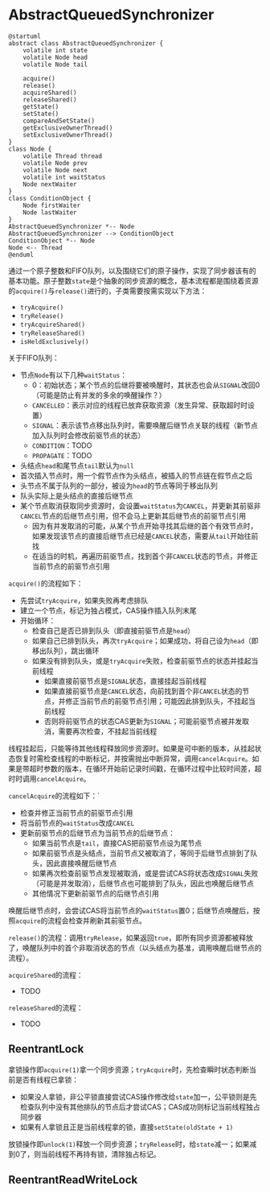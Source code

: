 # AbstractQueuedSynchronizer
```plantuml
@startuml
abstract class AbstractQueuedSynchronizer {
    volatile int state
    volatile Node head
    volatile Node tail

    acquire()
    release()
    acquireShared()
    releaseShared()
    getState()
    setState()
    compareAndSetState()
    getExclusiveOwnerThread()
    setExclusiveOwnerThread()
}
class Node {
    volatile Thread thread
    volatile Node prev
    volatile Node next
    volatile int waitStatus
    Node nextWaiter
}
class ConditionObject {
    Node firstWaiter
    Node lastWaiter
}
AbstractQueuedSynchronizer *-- Node
AbstractQueuedSynchronizer --> ConditionObject
ConditionObject *-- Node
Node <-- Thread
@enduml
```
通过一个原子整数和FIFO队列，以及围绕它们的原子操作，实现了同步器该有的基本功能。原子整数`state`是个抽象的同步资源的概念，基本流程都是围绕着资源的`acquire()`与`release()`进行的，子类需要按需实现以下方法：
* `tryAcquire()`
* `tryRelease()`
* `tryAcquireShared()`
* `tryReleaseShared()`
* `isHeldExclusively()`

关于FIFO队列：
* 节点`Node`有以下几种`waitStatus`：
    * 0：初始状态；某个节点的后继将要被唤醒时，其状态也会从`SIGNAL`改回0（可能是防止有并发的多余的唤醒操作？）
    * `CANCELLED`：表示对应的线程已放弃获取资源（发生异常、获取超时时设置）
    * `SIGNAL`：表示该节点移出队列时，需要唤醒后继节点关联的线程（新节点加入队列时会修改前驱节点的状态）
    * `CONDITION`：TODO
    * `PROPAGATE`：TODO
* 头结点`head`和尾节点`tail`默认为`null`
* 首次插入节点时，用一个假节点作为头结点，被插入的节点链在假节点之后
* 头节点不属于队列的一部分，被设为`head`的节点等同于移出队列
* 队头实际上是头结点的直接后继节点
* 某个节点取消获取同步资源时，会设置`waitStatus`为`CANCEL`，并更新其前驱非`CANCEL`节点的后继节点引用，但不会马上更新其后继节点的前驱节点引用
    * 因为有并发取消的可能，从某个节点开始寻找其后继的首个有效节点时，如果发现该节点的直接后继节点已经是`CANCEL`状态，需要从`tail`开始往前找
    * 在适当的时机，再遍历前驱节点，找到首个非`CANCEL`状态的节点，并修正当前节点的前驱节点引用


`acquire()`的流程如下：
* 先尝试`tryAcquire`，如果失败再考虑排队
* 建立一个节点，标记为独占模式，CAS操作插入队列末尾
* 开始循环：
    * 检查自己是否已排到队头（即直接前驱节点是`head`）
    * 如果自己已排到队头，再次`tryAcquire`；如果成功，将自己设为`head`（即移出队列），跳出循环
    * 如果没有排到队头，或是`tryAcquire`失败，检查前驱节点的状态并挂起当前线程
        * 如果直接前驱节点是`SIGNAL`状态，直接挂起当前线程
        * 如果直接前驱节点是`CANCEL`状态，向前找到首个非`CANCEL`状态的节点，并修正当前节点的前驱节点引用；可能因此排到队头，不挂起当前线程
        * 否则将前驱节点的状态CAS更新为`SIGNAL`；可能前驱节点被并发取消，需要再次检查，不挂起当前线程

线程挂起后，只能等待其他线程释放同步资源时。如果是可中断的版本，从挂起状态恢复时需检查线程的中断标记，并按需抛出中断异常，调用`cancelAcquire`。如果是带超时参数的版本，在循环开始前记录时间戳，在循环过程中比较时间差，超时时调用`cancelAcquire`。

`cancelAcquire`的流程如下：`
* 检查并修正当前节点的前驱节点引用
* 将当前节点的`waitStatus`改成`CANCEL`
* 更新前驱节点的后继节点为当前节点的后继节点：
    * 如果当前节点是`tail`，直接CAS把前驱节点设为尾节点
    * 如果前驱节点是头结点，当前节点又被取消了，等同于后继节点排到了队头，因此直接唤醒后继节点
    * 如果再次检查前驱节点发现被取消，或是尝试CAS将状态改成`SIGNAL`失败（可能是并发取消），后继节点也可能排到了队头，因此也唤醒后继节点
    * 其他情况下更新前驱节点的后继节点引用

唤醒后继节点时，会尝试CAS将当前节点的`waitStatus`置0；后继节点唤醒后，按照`acquire`的流程会检查并刷新其前驱节点。


`release()`的流程：调用`tryRelease`，如果返回`true`，即所有同步资源都被释放了，唤醒队列中的首个非取消状态的节点（以头结点为基准，调用唤醒后继节点的流程）。


`acquireShared`的流程：
* TODO 

`releaseShared`的流程：
* TODO

## ReentrantLock
拿锁操作即`acquire(1)`拿一个同步资源；`tryAcquire`时，先检查瞬时状态判断当前是否有线程已拿锁：
* 如果没人拿锁，非公平锁直接尝试CAS操作修改给`state`加一，公平锁则是先检查队列中没有其他排队的节点后才尝试CAS；CAS成功则标记当前线程独占同步器
* 如果有人拿锁且正是当前线程拿的锁，直接`setState(oldState + 1)`

放锁操作即`unlock(1)`释放一个同步资源；`tryRelease`时，给`state`减一；如果减到0了，则当前线程不再持有锁，清除独占标记。


## ReentrantReadWriteLock